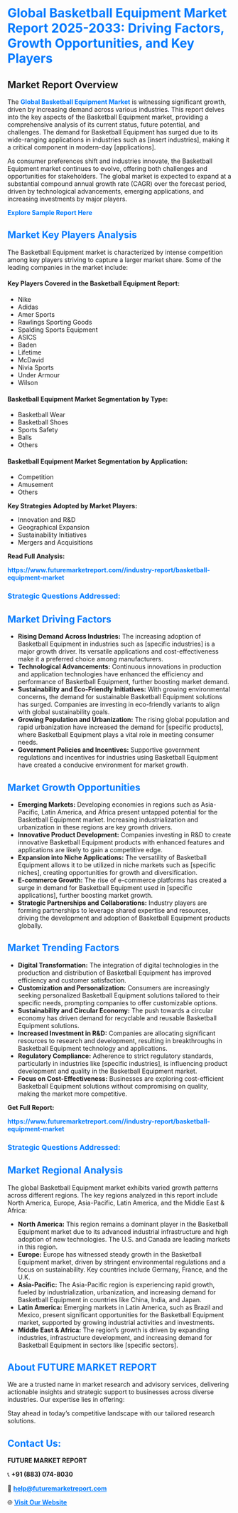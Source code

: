 <h1 style="color: #007BFF;">Global Basketball Equipment Market Report 2025-2033: Driving Factors, Growth Opportunities, and Key Players</h1>

<section id="overview">
<h2>Market Report Overview</h2>
<p>The <a href="https://www.futuremarketreport.com//industry-report/basketball-equipment-market" style="color: #007BFF; text-decoration: none;"><strong>Global Basketball Equipment Market</strong></a> is witnessing significant growth, driven by increasing demand across various industries. This report delves into the key aspects of the Basketball Equipment market, providing a comprehensive analysis of its current status, future potential, and challenges. The demand for Basketball Equipment has surged due to its wide-ranging applications in industries such as [insert industries], making it a critical component in modern-day [applications].</p>
<p>As consumer preferences shift and industries innovate, the Basketball Equipment market continues to evolve, offering both challenges and opportunities for stakeholders. The global market is expected to expand at a substantial compound annual growth rate (CAGR) over the forecast period, driven by technological advancements, emerging applications, and increasing investments by major players.</p>
</section>

<section id="overview">
<p><a href="https://www.futuremarketreport.com//request-sample/reportId=57564" style="color: #007BFF; text-decoration: none;"><strong>Explore Sample Report Here</strong></a></p>
</section>

<section id="key-players">
<h2 style="color: #007BFF;">Market Key Players Analysis</h2>
<p>The Basketball Equipment market is characterized by intense competition among key players striving to capture a larger market share. Some of the leading companies in the market include:</p>
<h4>Key Players Covered in the Basketball Equipment Report:</h4>
<ul><li>Nike</li><li>Adidas</li><li>Amer Sports</li><li>Rawlings Sporting Goods</li><li>Spalding Sports Equipment</li><li>ASICS</li><li>Baden</li><li>Lifetime</li><li>McDavid</li><li>Nivia Sports</li><li>Under Armour</li><li>Wilson</li></ul>
<h4>Basketball Equipment Market Segmentation by Type:</h4>
<ul><li>Basketball Wear</li><li>Basketball Shoes</li><li>Sports Safety</li><li>Balls</li><li>Others</li></ul>

<h4>Basketball Equipment Market Segmentation by Application:</h4>
<ul><li>Competition</li><li>Amusement</li><li>Others</li></ul>
<p><strong>Key Strategies Adopted by Market Players:</strong></p>
<ul>
<li>Innovation and R&D</li>
<li>Geographical Expansion</li>
<li>Sustainability Initiatives</li>
<li>Mergers and Acquisitions</li>
</ul>
</section>

<section>
<p><strong>Read Full Analysis: </strong></p><a href="https://www.futuremarketreport.com//industry-report/basketball-equipment-market" style="color: #007BFF; text-decoration: none;"><strong>https://www.futuremarketreport.com//industry-report/basketball-equipment-market</strong></a>
<h3 style="color: #007BFF;">Strategic Questions Addressed:</h3>
</section>

<section id="driving-factors">
<h2 style="color: #007BFF;">Market Driving Factors</h2>
<ul>
<li><strong>Rising Demand Across Industries:</strong> The increasing adoption of Basketball Equipment in industries such as [specific industries] is a major growth driver. Its versatile applications and cost-effectiveness make it a preferred choice among manufacturers.</li>
<li><strong>Technological Advancements:</strong> Continuous innovations in production and application technologies have enhanced the efficiency and performance of Basketball Equipment, further boosting market demand.</li>
<li><strong>Sustainability and Eco-Friendly Initiatives:</strong> With growing environmental concerns, the demand for sustainable Basketball Equipment solutions has surged. Companies are investing in eco-friendly variants to align with global sustainability goals.</li>
<li><strong>Growing Population and Urbanization:</strong> The rising global population and rapid urbanization have increased the demand for [specific products], where Basketball Equipment plays a vital role in meeting consumer needs.</li>
<li><strong>Government Policies and Incentives:</strong> Supportive government regulations and incentives for industries using Basketball Equipment have created a conducive environment for market growth.</li>
</ul>
</section>

<section id="growth-opportunities">
<h2 style="color: #007BFF;">Market Growth Opportunities</h2>
<ul>
<li><strong>Emerging Markets:</strong> Developing economies in regions such as Asia-Pacific, Latin America, and Africa present untapped potential for the Basketball Equipment market. Increasing industrialization and urbanization in these regions are key growth drivers.</li>
<li><strong>Innovative Product Development:</strong> Companies investing in R&D to create innovative Basketball Equipment products with enhanced features and applications are likely to gain a competitive edge.</li>
<li><strong>Expansion into Niche Applications:</strong> The versatility of Basketball Equipment allows it to be utilized in niche markets such as [specific niches], creating opportunities for growth and diversification.</li>
<li><strong>E-commerce Growth:</strong> The rise of e-commerce platforms has created a surge in demand for Basketball Equipment used in [specific applications], further boosting market growth.</li>
<li><strong>Strategic Partnerships and Collaborations:</strong> Industry players are forming partnerships to leverage shared expertise and resources, driving the development and adoption of Basketball Equipment products globally.</li>
</ul>
</section>

<section id="trending-factors">
<h2 style="color: #007BFF;">Market Trending Factors</h2>
<ul>
<li><strong>Digital Transformation:</strong> The integration of digital technologies in the production and distribution of Basketball Equipment has improved efficiency and customer satisfaction.</li>
<li><strong>Customization and Personalization:</strong> Consumers are increasingly seeking personalized Basketball Equipment solutions tailored to their specific needs, prompting companies to offer customizable options.</li>
<li><strong>Sustainability and Circular Economy:</strong> The push towards a circular economy has driven demand for recyclable and reusable Basketball Equipment solutions.</li>
<li><strong>Increased Investment in R&D:</strong> Companies are allocating significant resources to research and development, resulting in breakthroughs in Basketball Equipment technology and applications.</li>
<li><strong>Regulatory Compliance:</strong> Adherence to strict regulatory standards, particularly in industries like [specific industries], is influencing product development and quality in the Basketball Equipment market.</li>
<li><strong>Focus on Cost-Effectiveness:</strong> Businesses are exploring cost-efficient Basketball Equipment solutions without compromising on quality, making the market more competitive.</li>
</ul>
</section>

<section>
<p><strong>Get Full Report: </strong></p><a href="https://www.futuremarketreport.com//industry-report/basketball-equipment-market" style="color: #007BFF; text-decoration: none;"><strong>https://www.futuremarketreport.com//industry-report/basketball-equipment-market</strong></a>
<h3 style="color: #007BFF;">Strategic Questions Addressed:</h3>
</section>


<section id="regional-analysis">
<h2 style="color: #007BFF;">Market Regional Analysis</h2>
<p>The global Basketball Equipment market exhibits varied growth patterns across different regions. The key regions analyzed in this report include North America, Europe, Asia-Pacific, Latin America, and the Middle East & Africa:</p>
<ul>
<li><strong>North America:</strong> This region remains a dominant player in the Basketball Equipment market due to its advanced industrial infrastructure and high adoption of new technologies. The U.S. and Canada are leading markets in this region.</li>
<li><strong>Europe:</strong> Europe has witnessed steady growth in the Basketball Equipment market, driven by stringent environmental regulations and a focus on sustainability. Key countries include Germany, France, and the U.K.</li>
<li><strong>Asia-Pacific:</strong> The Asia-Pacific region is experiencing rapid growth, fueled by industrialization, urbanization, and increasing demand for Basketball Equipment in countries like China, India, and Japan.</li>
<li><strong>Latin America:</strong> Emerging markets in Latin America, such as Brazil and Mexico, present significant opportunities for the Basketball Equipment market, supported by growing industrial activities and investments.</li>
<li><strong>Middle East & Africa:</strong> The region’s growth is driven by expanding industries, infrastructure development, and increasing demand for Basketball Equipment in sectors like [specific sectors].</li>
</ul>
</section>

<footer>
<h2 style="color: #007BFF;">About FUTURE MARKET REPORT</h2>
<p>We are a trusted name in market research and advisory services, delivering actionable insights and strategic support to businesses across diverse industries. Our expertise lies in offering:</p>

<p>Stay ahead in today’s competitive landscape with our tailored research solutions.</p>

<h2 style="color: #007BFF;">Contact Us:</h2>
<p><strong>FUTURE MARKET REPORT</strong></p>
<p>📞 <strong>+91 (883) 074-8030</strong></p>
<p>📧 <strong><a href="mailto:help@futuremarketreport.com" style="color: #007BFF;">help@futuremarketreport.com</a></strong></p>
<p>🌐 <strong><a href="https://www.futuremarketreport.com/" style="color: #007BFF;">Visit Our Website</a></strong></p>
</footer>